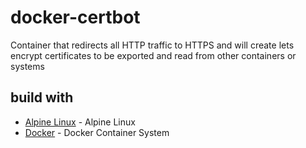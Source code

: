# docker-certbot

Container that redirects all HTTP traffic to HTTPS and will create lets encrypt certificates to be exported and read from other containers or systems

## build with

* [Alpine Linux](https://alpinelinux.org/) - Alpine Linux
* [Docker](https://www.docker.com/) - Docker Container System
